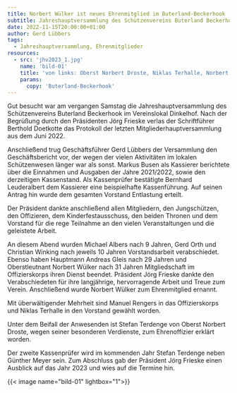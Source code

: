 ```yaml
---
title: Norbert Wülker ist neues Ehrenmitglied im Buterland-Beckerhook
subtitle: Jahreshauptversammlung des Schützenvereins Buterland Beckerhook
date: 2022-11-15T20:00:00+01:00
author: Gerd Lübbers
tags:
  - Jahreshauptversammlung, Ehrenmitglieder
resources:
  - src: 'jhv2023_1.jpg'
    name: 'bild-01'
    title: 'von links: Oberst Norbert Droste, Niklas Terhalle, Norbert Wülker, Manuel Rengers, Stefan Terdenge, Christian Winking, Gerd Orth, Präsident Jörg Frieske und König Martin Schreiber'
    params:
      copy: 'Buterland-Beckerhook'
---
```





Gut besucht war am vergangen Samstag die Jahreshauptversammlung des Schützenvereins
Buterland Beckerhook im Vereinslokal Dinkelhof.
Nach der Begrüßung durch den Präsidenten Jörg Frieske verlas der Schriftführer
Berthold Doetkotte das Protokoll der letzten Mitgliederhauptversammlung aus dem Juni 2022.
<!--more-->
Anschließend trug Geschäftsführer Gerd Lübbers der Versammlung den Geschäftsbericht vor,
der wegen der vielen Aktivitäten im lokalen Schützenwesen länger war als sonst.
Markus Busen als Kassierer berichtete über die Einnahmen und Ausgaben der Jahre 2021/2022, sowie den
derzeitigen Kassenstand. Als Kassenprüfer bestätigte Bernhard Leuderalbert dem Kassierer eine beispielhafte
Kassenführung. Auf seinen Antrag hin wurde dem gesamten Vorstand Entlastung erteilt.  

Der Präsident dankte anschließend allen Mitgliedern, den Jungschützen, den Offizieren, dem Kinderfestausschuss, den beiden Thronen und dem Vorstand für die rege Teilnahme an den vielen Veranstaltungen und die geleistete Arbeit.  

An diesem Abend wurden Michael Albers nach 9 Jahren, Gerd Orth und Christian Winking  nach jeweils 10 Jahren Vorstandsarbeit verabschiedet.  
Ebenso haben Hauptmann Andreas Gleis nach 29 Jahren und Oberstleutnant Norbert Wülker nach 31 Jahren Mitgliedschaft im Offizierskorps ihren Dienst beendet.
Präsident Jörg Frieske dankte den Verabschiedeten für ihre langjährige, hervorragende Arbeit und Treue zum Verein. Anschließend wurde Norbert Wülker zum Ehrenmitglied ernannt.  

Mit überwältigender Mehrheit sind Manuel Rengers in das Offizierskorps und Niklas Terhalle in den Vorstand gewählt worden.  

Unter dem Beifall der Anwesenden ist Stefan Terdenge von Oberst Norbert Droste, wegen seiner besonderen Verdienste, zum Ehrenoffizier erklärt worden.  

Der zweite Kassenprüfer wird im kommenden Jahr Stefan Terdenge neben Günther Meyer sein.
Zum Abschluss gab der Präsident Jörg Frieske einen Ausblick auf das Jahr 2023 und wies auf die Termine hin.

{{< image name="bild-01" lightbox="1">}} 

